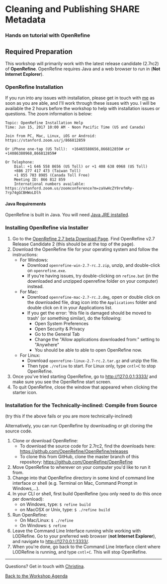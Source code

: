 # Cleaning and Publishing SHARE Metadata
### Hands on tutorial with OpenRefine

## Required Preparation
This workshop will primarily work with the latest release candidate (2.7rc2) of **OpenRefine**. OpenRefine requires Java and a web browser to run in (**Not Internet Explorer**).

### OpenRefine Installation

If you run into any issues with installation, please get in touch with [me](mailto:cmharlow@stanford.edu) as soon as you are able, and I'll work through these issues with you. I will be available the 2 hours before the workshop to help with installation issues or questions. The zoom information is below:

```
Topic: OpenRefine Installation Help
Time: Jun 15, 2017 10:00 AM - Noon Pacific Time (US and Canada)

Join from PC, Mac, Linux, iOS or Android: https://stanford.zoom.us/j/866812859

Or iPhone one-tap (US Toll):  +16465588656,866812859# or +14086380968,866812859#

Or Telephone:
    Dial: +1 646 558 8656 (US Toll) or +1 408 638 0968 (US Toll)
    +886 277 417 473 (Taiwan Toll)
    +1 855 703 8985 (Canada Toll Free)
    Meeting ID: 866 812 859
    International numbers available: https://stanford.zoom.us/zoomconference?m=zaVwHcZY9refmRy-7rp74gGCBHWoLDlh
```

#### Java Requirements
OpenRefine is built in Java. You will need [Java JRE installed](https://www.java.com/en/download/help/download_options.xml).

### Installing OpenRefine via Installer

1. Go to the [OpenRefine 2.7 beta Download Page](https://github.com/OpenRefine/OpenRefine/releases). Find OpenRefine v2.7 Release Candidate 2 (this should be at the top of the page).
2. Download the OpenRefine file for your operating system and follow the instructions:
    * For Windows:
      * Download `openrefine-win-2.7-rc.2.zip`, unzip, and double-click on `openrefine.exe`.
      * If you’re having issues, try double-clicking on `refine.bat` (in the downloaded and unzipped openrefine folder on your computer) instead.
    * For Mac:
      * Download `openrefine-mac-2.7-rc.2.dmg`, open or double click on the downloaded file, drag icon into the `Applications` folder and double click on it in your Applications list.
      * If you get the error: 'this file is damaged should be moved to trash' (or something similar), do the following:
        * Open System Preferences
        * Open Security & Privacy
        * Go to the General Tab
        * Change the "Allow applications downloaded from:" setting to "Anywhere"
        * You should be able to able to open OpenRefine now.
    * For Linux:
      * Download `openrefine-linux-2.7-rc.2.tar.gz` and unzip the file.
      * Then type `./refine` to start. For Linux only, type `cntl+C` to stop OpenRefine.
3. Once you've tried starting OpenRefine, go to http://127.0.0.1:3333/ and make sure you see the OpenRefine start screen.
4. To quit OpenRefine, close the window that appeared when clicking the starter icon.

### Installation for the Technically-inclined: Compile from Source

(try this if the above fails or you are more technically-inclined)

Alternatively, you can run OpenRefine by downloading or git cloning the source code.

1. Clone or download OpenRefine:
    - To download the source code for 2.7rc2, find the downloads here: https://github.com/OpenRefine/OpenRefine/releases
    - To clone this from GitHub, clone the master branch of this repository: https://github.com/OpenRefine/OpenRefine
2. Move OpenRefine to wherever on your computer you'd like to run it from.
3. Change into that OpenRefine directory in some kind of command line interface or shell (e.g. Terminal on Mac, Command Prompt in Windows,...).
4. In your CLI or shell, first build OpenRefine (you only need to do this once per download):
    - on Windows, type: ```$ refine build```
    - on MacOSX or Unix, type: ```$ ./refine build```
5. Run OpenRefine:
    - On Mac/Linux: ``` $ ./refine ```
    - On Windows: ``` $ refine ```
6. Leave the Command Line Interface running while working with LODRefine. Go to your preferred web browser (**not Internet Explorer**), and navigate to http://127.0.0.1:3333/.
7. When you're done, go back to the Command Line Interface client where LODRefine is running, and type `cntl+C`. This will stop OpenRefine.

---

Questions? Get in touch with [Christina](mailto:cmharlow@stanford.edu).

[Back to the Workshop Agenda](https://github.com/cmh2166/SHAREOpenRefineWkshop/)
